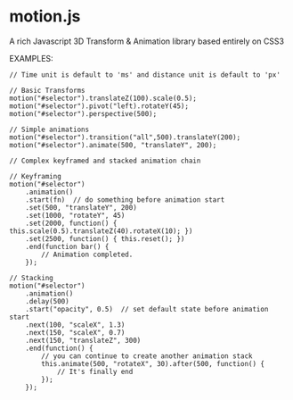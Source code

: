 motion.js
======

A rich Javascript 3D Transform & Animation library based entirely on CSS3

EXAMPLES:
    
    // Time unit is default to 'ms' and distance unit is default to 'px'
    
    // Basic Transforms
    motion("#selector").translateZ(100).scale(0.5);
    motion("#selector").pivot("left).rotateY(45);
    motion("#selector").perspective(500);
    
    // Simple animations
    motion("#selector").transition("all",500).translateY(200);
    motion("#selector").animate(500, "translateY", 200);
    
    // Complex keyframed and stacked animation chain

    // Keyframing
    motion("#selector")
        .animation()
        .start(fn)  // do something before animation start
        .set(500, "translateY", 200)
        .set(1000, "rotateY", 45)
        .set(2000, function() { this.scale(0.5).translateZ(40).rotateX(10); })
        .set(2500, function() { this.reset(); })
        .end(function bar() {
            // Animation completed.
        });

    // Stacking
    motion("#selector")
        .animation()
        .delay(500)
        .start("opacity", 0.5)  // set default state before animation start
        .next(100, "scaleX", 1.3)
        .next(150, "scaleX", 0.7)
        .next(150, "translateZ", 300)
        .end(function() {
            // you can continue to create another animation stack
            this.animate(500, "rotateX", 30).after(500, function() {
                // It's finally end
            });
        });